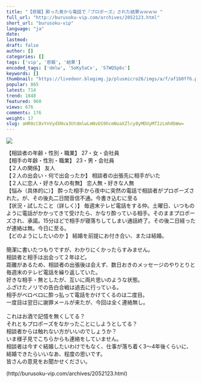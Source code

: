 ```yaml
---
title: "【悲報】酔った男から電話で『プロポーズ』された結果ｗｗｗｗ "
full_url: "http://burusoku-vip.com/archives/2052123.html"
short_url: "burusoku-vip"
language: "ja"
date: 
lastmod: 
draft: false
author: []
categories: []
tags: ['vip', '悲報', '結果']
encoded_tags: ['dmlw', '5oKy5aCx', '57WQ5p6c']
keywords: []
thumbnail: "https://livedoor.blogimg.jp/plusmicro26/imgs/a/f/af1b0ff6.png"
popular: 865
latest: 714
trend: 1848
featured: 960
views: 676
comments: 176
weight: 17
slug: aHR0cC8vYnVydXNva3UtdmlwLmNvbS9hcmNoaXZlcy8yMDUyMTIzLmh0bWw=
---
```


![](https://livedoor.blogimg.jp/plusmicro26/imgs/a/f/af1b0ff6.png)

<div><p> 【相談者の年齢・性別・職業】 27・女・会社員 <br> 【相手の年齢・性別・職業】 23・男・会社員 <br> 【２人の関係】 友人 <br> 【２人の出会い・何で出会ったか】 相談者の出張先に相手がいた <br> 【２人に恋人・好きな人の有無】 恋人無・好きな人無 <br> 【悩み（具体的に）】 酔った相手から夜中に突然の電話で相談者がプロポーズされた。が、その後丸二日間音信不通。今書き込むに至る <br> 【状況・試したこと（詳しく）】 毎週末テレビ電話をする仲。土曜日、いつものように電話がかかってきて受けたら、かなり酔っている相手。そのままプロポーズされ、承諾。15分ほどで相手が寝落ちしてしまい通話終了。その後二日経ったが連絡は無。今日に至る。 <br> 【どのようにしたいのか 】 結婚を前提にお付き合い、または結婚。 <br> <br> 簡潔に書いたつもりですが、わかりにくかったらすみません。 <br> 相談者と相手は出会って２年ほど。 <br> 距離があるため、相談者の出張後は会えず、数日おきのメッセージのやりとりと毎週末のテレビ電話を繰り返していた。 <br> 好きな相手・無としたが、互いに両片思いのような状態。 <br> ふざけたノリでの告白合戦は過去に行っている。 <br> 相手がベロベロに酔っ払って電話をかけてくるのは二度目。 <br> 一度目は翌日に謝罪メールが来たが、今回は全く連絡無し。 <br> <br> これはお酒で記憶を無くしてる？ <br> それともプロポーズをなかったことにしようとしてる？ <br> 相談者からは触れない方がいいのでしょうか？ <br> いま様子見でこちらからも連絡をしていません。 <br> 相談者は今すぐ結婚したいわけでもなく、仕事が落ち着く3〜4年後くらいに、結婚できたらいいなあ、程度の思いです。 <br> 皆さんの意見をお聞かせください。 </p></div>

(http//burusoku-vip.com/archives/2052123.html)
